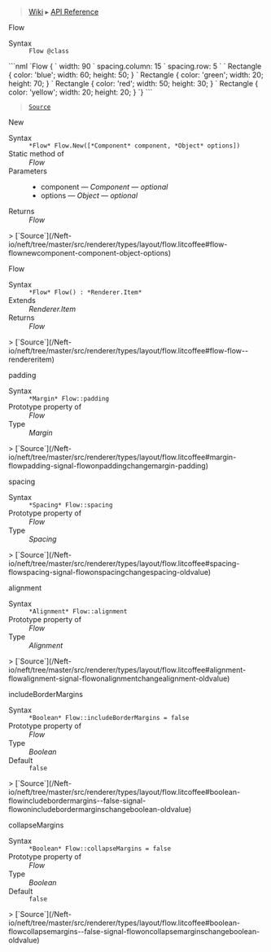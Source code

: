 > [Wiki](Home) ▸ [API Reference](API-Reference)

Flow
<dl><dt>Syntax</dt><dd><code>Flow @class</code></dd></dl>
```nml
`Flow {
`   width: 90
`   spacing.column: 15
`   spacing.row: 5
`
`   Rectangle { color: 'blue'; width: 60; height: 50; }
`   Rectangle { color: 'green'; width: 20; height: 70; }
`   Rectangle { color: 'red'; width: 50; height: 30; }
`   Rectangle { color: 'yellow'; width: 20; height: 20; }
`}
```

> [`Source`](/Neft-io/neft/tree/master/src/renderer/types/layout/flow.litcoffee#flow-class)

New
<dl><dt>Syntax</dt><dd><code>&#x2A;Flow&#x2A; Flow.New([&#x2A;Component&#x2A; component, &#x2A;Object&#x2A; options])</code></dd><dt>Static method of</dt><dd><i>Flow</i></dd><dt>Parameters</dt><dd><ul><li>component — <i>Component</i> — <i>optional</i></li><li>options — <i>Object</i> — <i>optional</i></li></ul></dd><dt>Returns</dt><dd><i>Flow</i></dd></dl>
> [`Source`](/Neft-io/neft/tree/master/src/renderer/types/layout/flow.litcoffee#flow-flownewcomponent-component-object-options)

Flow
<dl><dt>Syntax</dt><dd><code>&#x2A;Flow&#x2A; Flow() : &#x2A;Renderer.Item&#x2A;</code></dd><dt>Extends</dt><dd><i>Renderer.Item</i></dd><dt>Returns</dt><dd><i>Flow</i></dd></dl>
> [`Source`](/Neft-io/neft/tree/master/src/renderer/types/layout/flow.litcoffee#flow-flow--rendereritem)

padding
<dl><dt>Syntax</dt><dd><code>&#x2A;Margin&#x2A; Flow::padding</code></dd><dt>Prototype property of</dt><dd><i>Flow</i></dd><dt>Type</dt><dd><i>Margin</i></dd></dl>
> [`Source`](/Neft-io/neft/tree/master/src/renderer/types/layout/flow.litcoffee#margin-flowpadding-signal-flowonpaddingchangemargin-padding)

spacing
<dl><dt>Syntax</dt><dd><code>&#x2A;Spacing&#x2A; Flow::spacing</code></dd><dt>Prototype property of</dt><dd><i>Flow</i></dd><dt>Type</dt><dd><i>Spacing</i></dd></dl>
> [`Source`](/Neft-io/neft/tree/master/src/renderer/types/layout/flow.litcoffee#spacing-flowspacing-signal-flowonspacingchangespacing-oldvalue)

alignment
<dl><dt>Syntax</dt><dd><code>&#x2A;Alignment&#x2A; Flow::alignment</code></dd><dt>Prototype property of</dt><dd><i>Flow</i></dd><dt>Type</dt><dd><i>Alignment</i></dd></dl>
> [`Source`](/Neft-io/neft/tree/master/src/renderer/types/layout/flow.litcoffee#alignment-flowalignment-signal-flowonalignmentchangealignment-oldvalue)

includeBorderMargins
<dl><dt>Syntax</dt><dd><code>&#x2A;Boolean&#x2A; Flow::includeBorderMargins = false</code></dd><dt>Prototype property of</dt><dd><i>Flow</i></dd><dt>Type</dt><dd><i>Boolean</i></dd><dt>Default</dt><dd><code>false</code></dd></dl>
> [`Source`](/Neft-io/neft/tree/master/src/renderer/types/layout/flow.litcoffee#boolean-flowincludebordermargins--false-signal-flowonincludebordermarginschangeboolean-oldvalue)

collapseMargins
<dl><dt>Syntax</dt><dd><code>&#x2A;Boolean&#x2A; Flow::collapseMargins = false</code></dd><dt>Prototype property of</dt><dd><i>Flow</i></dd><dt>Type</dt><dd><i>Boolean</i></dd><dt>Default</dt><dd><code>false</code></dd></dl>
> [`Source`](/Neft-io/neft/tree/master/src/renderer/types/layout/flow.litcoffee#boolean-flowcollapsemargins--false-signal-flowoncollapsemarginschangeboolean-oldvalue)

